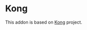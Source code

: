 # Kong

This addon is based on [Kong](https://github.com/Kong/charts/tree/main/charts/kong) project.
